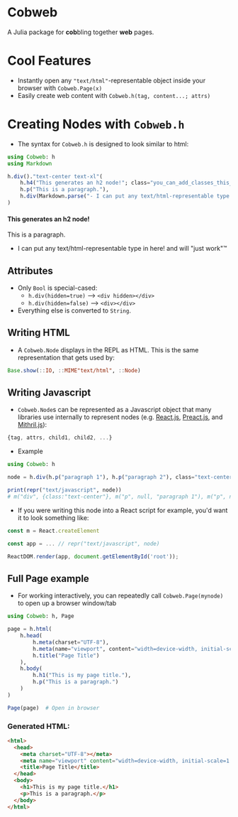 # Cobweb

A Julia package for **cob**bling together **web** pages.

# Cool Features

- Instantly open any `"text/html"`-representable object inside your browser with `Cobweb.Page(x)`
- Easily create web content with `Cobweb.h(tag, content...; attrs)`

# Creating Nodes with `Cobweb.h`

- The syntax for `Cobweb.h` is designed to look similar to html:

```julia
using Cobweb: h
using Markdown

h.div()."text-center text-xl"(
    h.h4("This generates an h2 node!"; class="you_can_add_classes_this_way_too", id="or_any_other_attribute"),
    h.p("This is a paragraph."),
    h.div(Markdown.parse("- I can put any text/html-representable type in here! and will \"just work\"™"))
)
```

<div class="text-center text-xl"><h4 class="you_can_add_classes_this_way_too" id="or_any_other_attribute">This generates an h2 node!</h4><p>This is a paragraph.</p><div><div class="markdown"><ul>
<li><p>I can put any text/html-representable type in here&#33; and will &quot;just work&quot;™</p>
</li>
</ul>
</div></div></div>


## Attributes

- Only `Bool` is special-cased:
    - `h.div(hidden=true)` --> `<div hidden></div>`
    - `h.div(hidden=false)` --> `<div></div>`
- Everything else is converted to `String`.

## Writing HTML

- A `Cobweb.Node` displays in the REPL as HTML.  This is the same representation that gets used by:

```julia
Base.show(::IO, ::MIME"text/html", ::Node)
```

## Writing Javascript

- `Cobweb.Node`s can be represented as a Javascript object that many libraries use internally to
represent nodes (e.g. [React.js](https://reactjs.org), [Preact.js](https://preactjs.com), and [Mithril.js](https://mithril.js.org)):

```javascript
{tag, attrs, child1, child2, ...}
```

- Example

```julia
using Cobweb: h

node = h.div(h.p("paragraph 1"), h.p("paragraph 2"), class="text-center")

print(repr("text/javascript", node))
# m("div", {class:"text-center"}, m("p", null, "paragraph 1"), m("p", null, "paragraph 2"))
```

- If you were writing this node into a React script for example, you'd want it to look something like:

```javascript
const m = React.createElement

const app = ... // repr("text/javascript", node)

ReactDOM.render(app, document.getElementById('root'));
```


## Full Page example

- For working interactively, you can repeatedly call `Cobweb.Page(mynode)` to open up a browser window/tab

```julia
using Cobweb: h, Page

page = h.html(
    h.head(
        h.meta(charset="UTF-8"),
        h.meta(name="viewport", content="width=device-width, initial-scale=1.0"),
        h.title("Page Title")
    ),
    h.body(
        h.h1("This is my page title."),
        h.p("This is a paragraph.")
    )
)

Page(page)  # Open in browser
```

### Generated HTML:

```html
<html>
  <head>
    <meta charset="UTF-8"></meta>
    <meta name="viewport" content="width=device-width, initial-scale=1.0"></meta>
    <title>Page Title</title>
  </head>
  <body>
    <h1>This is my page title.</h1>
    <p>This is a paragraph.</p>
  </body>
</html>
```
